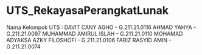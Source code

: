 # UTS_RekayasaPerangkatLunak
Nama Kelompok UTS : DAVIT CANY AGHO - G.211.21.0116 AHMAD YAHYA - G.211.21.0097 MUHAMMAD AMIRUL ISLAH - G.211.21.0110 MOHAMAD ADYAKSA AZKY FILOSHOFI - G.211.21.0106 FARIZ RASYID AMIN - G.211.21.0074
